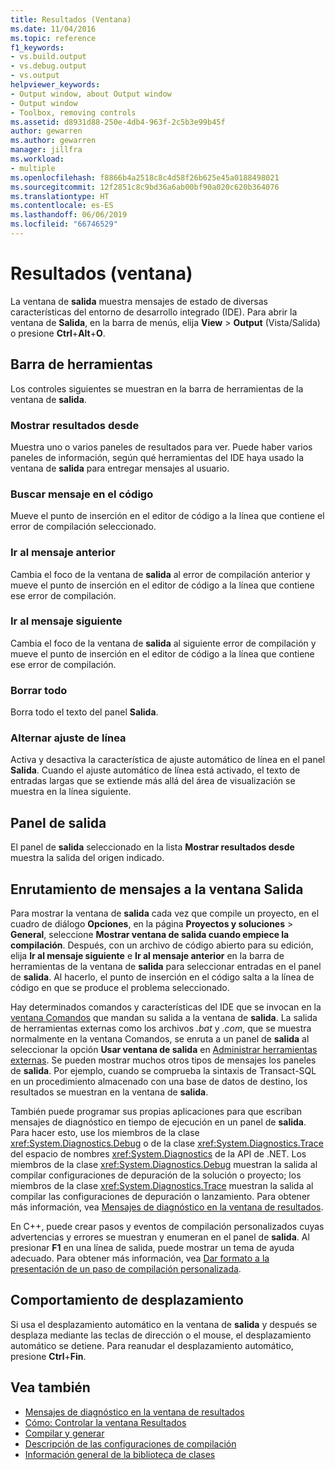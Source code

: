```yaml
---
title: Resultados (Ventana)
ms.date: 11/04/2016
ms.topic: reference
f1_keywords:
- vs.build.output
- vs.debug.output
- vs.output
helpviewer_keywords:
- Output window, about Output window
- Output window
- Toolbox, removing controls
ms.assetid: d8931d88-250e-4db4-963f-2c5b3e99b45f
author: gewarren
ms.author: gewarren
manager: jillfra
ms.workload:
- multiple
ms.openlocfilehash: f8866b4a2518c8c4d58f26b625e45a0188498021
ms.sourcegitcommit: 12f2851c8c9bd36a6ab00bf90a020c620b364076
ms.translationtype: HT
ms.contentlocale: es-ES
ms.lasthandoff: 06/06/2019
ms.locfileid: "66746529"
---
```

# <a name="output-window"></a>Resultados (ventana)

La ventana de **salida** muestra mensajes de estado de diversas características del entorno de desarrollo integrado (IDE). Para abrir la ventana de **Salida**, en la barra de menús, elija **View** > **Output** (Vista/Salida) o presione **Ctrl**+**Alt**+**O**.

## <a name="toolbar"></a>Barra de herramientas

Los controles siguientes se muestran en la barra de herramientas de la ventana de **salida**.

### <a name="show-output-from"></a>Mostrar resultados desde

Muestra uno o varios paneles de resultados para ver. Puede haber varios paneles de información, según qué herramientas del IDE haya usado la ventana de **salida** para entregar mensajes al usuario.

### <a name="find-message-in-code"></a>Buscar mensaje en el código

Mueve el punto de inserción en el editor de código a la línea que contiene el error de compilación seleccionado.

### <a name="go-to-previous-message"></a>Ir al mensaje anterior

Cambia el foco de la ventana de **salida** al error de compilación anterior y mueve el punto de inserción en el editor de código a la línea que contiene ese error de compilación.

### <a name="go-to-next-message"></a>Ir al mensaje siguiente

Cambia el foco de la ventana de **salida** al siguiente error de compilación y mueve el punto de inserción en el editor de código a la línea que contiene ese error de compilación.

### <a name="clear-all"></a>Borrar todo

Borra todo el texto del panel **Salida**.

### <a name="toggle-word-wrap"></a>Alternar ajuste de línea

Activa y desactiva la característica de ajuste automático de línea en el panel **Salida**. Cuando el ajuste automático de línea está activado, el texto de entradas largas que se extiende más allá del área de visualización se muestra en la línea siguiente.

## <a name="output-pane"></a>Panel de salida

El panel de **salida** seleccionado en la lista **Mostrar resultados desde** muestra la salida del origen indicado.

## <a name="route-messages-to-the-output-window"></a>Enrutamiento de mensajes a la ventana Salida

Para mostrar la ventana de **salida** cada vez que compile un proyecto, en el cuadro de diálogo **Opciones**, en la página **Proyectos y soluciones** > **General**, seleccione **Mostrar ventana de salida cuando empiece la compilación**. Después, con un archivo de código abierto para su edición, elija **Ir al mensaje siguiente** e **Ir al mensaje anterior** en la barra de herramientas de la ventana de **salida** para seleccionar entradas en el panel de **salida**. Al hacerlo, el punto de inserción en el código salta a la línea de código en que se produce el problema seleccionado.

Hay determinados comandos y características del IDE que se invocan en la [ventana Comandos](../../ide/reference/command-window.md) que mandan su salida a la ventana de **salida**. La salida de herramientas externas como los archivos *.bat* y *.com*, que se muestra normalmente en la ventana Comandos, se enruta a un panel de **salida** al seleccionar la opción **Usar ventana de salida** en [Administrar herramientas externas](../../ide/managing-external-tools.md). Se pueden mostrar muchos otros tipos de mensajes los paneles de **salida**. Por ejemplo, cuando se comprueba la sintaxis de Transact-SQL en un procedimiento almacenado con una base de datos de destino, los resultados se muestran en la ventana de **salida**.

También puede programar sus propias aplicaciones para que escriban mensajes de diagnóstico en tiempo de ejecución en un panel de **salida**. Para hacer esto, use los miembros de la clase <xref:System.Diagnostics.Debug> o de la clase <xref:System.Diagnostics.Trace> del espacio de nombres <xref:System.Diagnostics> de la API de .NET. Los miembros de la clase <xref:System.Diagnostics.Debug> muestran la salida al compilar configuraciones de depuración de la solución o proyecto; los miembros de la clase <xref:System.Diagnostics.Trace> muestran la salida al compilar las configuraciones de depuración o lanzamiento. Para obtener más información, vea [Mensajes de diagnóstico en la ventana de resultados](../../debugger/diagnostic-messages-in-the-output-window.md).

En C++, puede crear pasos y eventos de compilación personalizados cuyas advertencias y errores se muestran y enumeran en el panel de **salida**. Al presionar **F1** en una línea de salida, puede mostrar un tema de ayuda adecuado. Para obtener más información, vea [Dar formato a la presentación de un paso de compilación personalizada](/cpp/build/reference/formatting-the-output-of-a-custom-build-step-or-build-event).

## <a name="scroll-behavior"></a>Comportamiento de desplazamiento

Si usa el desplazamiento automático en la ventana de **salida** y después se desplaza mediante las teclas de dirección o el mouse, el desplazamiento automático se detiene. Para reanudar el desplazamiento automático, presione **Ctrl**+**Fin**.

## <a name="see-also"></a>Vea también

- [Mensajes de diagnóstico en la ventana de resultados](../../debugger/diagnostic-messages-in-the-output-window.md)
- [Cómo: Controlar la ventana Resultados](https://msdn.microsoft.com/Library/91aebd15-8854-4a7a-9f7d-57376fb4e858)
- [Compilar y generar](../../ide/compiling-and-building-in-visual-studio.md)
- [Descripción de las configuraciones de compilación](../../ide/understanding-build-configurations.md)
- [Información general de la biblioteca de clases](/dotnet/standard/class-library-overview)